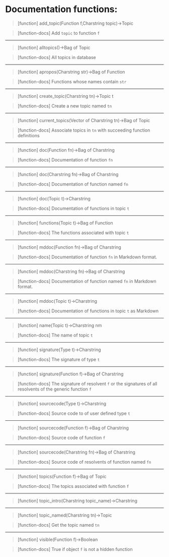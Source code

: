 # Documentation functions:

> [function]
> add_topic(Function f,Charstring topic)->Topic

> [function-docs]
> Add `topic` to function `f` 



___

> [function]
> alltopics()->Bag of Topic

> [function-docs]
> All topics in database 



___

> [function]
> apropos(Charstring str)->Bag of Function

> [function-docs]
> Functions whose names contain `str` 



___

> [function]
> create_topic(Charstring tn)->Topic t

> [function-docs]
> Create a new topic named `tn` 



___

> [function]
> current_topics(Vector of Charstring tn)->Bag of Topic

> [function-docs]
> Associate topics in `tn` with succeeding function definitions 



___

> [function]
> doc(Function fn)->Bag of Charstring

> [function-docs]
> Documentation of function `fn` 



___

> [function]
> doc(Charstring fn)->Bag of Charstring

> [function-docs]
> Documentation of function named `fn` 



___

> [function]
> doc(Topic t)->Charstring

> [function-docs]
> Documentation of functions in topic `t` 



___

> [function]
> functions(Topic t)->Bag of Function

> [function-docs]
> The functions associated with topic `t` 



___

> [function]
> mddoc(Function fn)->Bag of Charstring

> [function-docs]
> Documentation of function `fn` in Markdown format. 



___

> [function]
> mddoc(Charstring fn)->Bag of Charstring

> [function-docs]
> Documentation of function named `fn` in Markdown format. 



___

> [function]
> mddoc(Topic t)->Charstring

> [function-docs]
> Documentation of functions in topic `t` as Markdown 



___

> [function]
> name(Topic t)->Charstring nm

> [function-docs]
> The name of topic `t` 



___

> [function]
> signature(Type t)->Charstring

> [function-docs]
> The signature of type `t` 



___

> [function]
> signature(Function f)->Bag of Charstring

> [function-docs]
> The signature of resolvent `f` or
>      the signatures of all resolvents of the generic function `f` 



___

> [function]
> sourcecode(Type t)->Charstring

> [function-docs]
> Source code to of user defined type `t` 



___

> [function]
> sourcecode(Function f)->Bag of Charstring

> [function-docs]
> Source code of function `f` 



___

> [function]
> sourcecode(Charstring fn)->Bag of Charstring

> [function-docs]
> Source code of resolvents of function named `fn` 



___

> [function]
> topics(Function f)->Bag of Topic

> [function-docs]
> The topics associated with function `f` 



___

> [function]
> topic_intro(Charstring topic_name)->Charstring



___

> [function]
> topic_named(Charstring tn)->Topic

> [function-docs]
> Get the topic named `tn` 



___

> [function]
> visible(Function f)->Boolean

> [function-docs]
> True if object `f` is not a hidden function 


